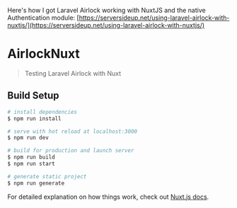 Here's how I got Laravel Airlock working with NuxtJS and the native Authentication module: [https://serversideup.net/using-laravel-airlock-with-nuxtjs/](https://serversideup.net/using-laravel-airlock-with-nuxtjs/)

# AirlockNuxt

> Testing Laravel Airlock with Nuxt

## Build Setup

``` bash
# install dependencies
$ npm run install

# serve with hot reload at localhost:3000
$ npm run dev

# build for production and launch server
$ npm run build
$ npm run start

# generate static project
$ npm run generate
```

For detailed explanation on how things work, check out [Nuxt.js docs](https://nuxtjs.org).
